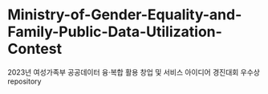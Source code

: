 # Ministry-of-Gender-Equality-and-Family-Public-Data-Utilization-Contest
2023년 여성가족부 공공데이터 융·복합 활용 창업 및 서비스 아이디어 경진대회 우수상 repository

